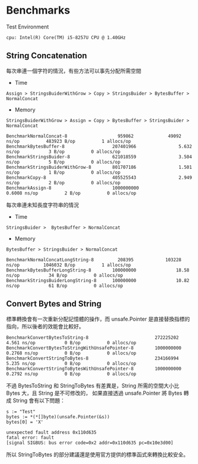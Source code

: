 # Benchmarks
Test Environment
```
cpu: Intel(R) Core(TM) i5-8257U CPU @ 1.40GHz
```

## String Concatenation
每次串連一個字符的情況，有些方法可以事先分配所需空間
* Time
```
Assign > StringsBuiderWithGrow > Copy > StringsBuider > BytesBuffer > NormalConcat
```
* Memory
```
StringsBuiderWithGrow > Assign = Copy > BytesBuffer > StringsBuider > NormalConcat
```

```
BenchmarkNormalConcat-8                   959862             49092 ns/op          483923 B/op          1 allocs/op
BenchmarkBytesBuffer-8                  207401966                5.632 ns/op           3 B/op          0 allocs/op
BenchmarkStringsBuider-8                621018559                3.504 ns/op           5 B/op          0 allocs/op
BenchmarkStringsBuiderWithGrow-8        801707186                1.501 ns/op           1 B/op          0 allocs/op
BenchmarkCopy-8                         405525543                2.949 ns/op           2 B/op          0 allocs/op
BenchmarkAssign-8                       1000000000               0.6008 ns/op          2 B/op          0 allocs/op
```

每次串連未知長度字符串的情況
* Time
```
StringsBuider >  BytesBuffer > NormalConcat
```
* Memory
```
BytesBuffer > StringsBuider > NormalConcat
```
```
BenchmarkNormalConcatLongString-8         208395            103228 ns/op         1046032 B/op          1 allocs/op
BenchmarkBytesBufferLongString-8        100000000               18.58 ns/op           34 B/op          0 allocs/op
BenchmarkStringsBuiderLongString-8      100000000               10.82 ns/op           61 B/op          0 allocs/op
```

## Convert Bytes and String
標準轉換會有一次重新分配記憶體的操作，而 unsafe.Pointer 是直接替換指標的指向，所以後者的效能會比較好。

```
BenchmarkConvertBytesToString-8                         272225202                4.561 ns/op           0 B/op          0 allocs/op
BenchmarkConvertBytesToStringWithUnsafePointer-8        1000000000               0.2768 ns/op          0 B/op          0 allocs/op
BenchmarkConvertStringToBytes-8                         234166994                5.235 ns/op           0 B/op          0 allocs/op
BenchmarkConvertStringToBytesWithUnsafePointer-8        1000000000               0.2792 ns/op          0 B/op          0 allocs/op
```
不過 BytesToString 和 StringToBytes 有差異是，String 所需的空間大小比 Bytes 大，且 String 是不可修改的，
如果直接透過 unsafe.Pointer 將 Bytes 轉成 String 會有以下問題：
```
s := "Test"
bytes := *(*[]byte)(unsafe.Pointer(&s))
bytes[0] = 'X'

unexpected fault address 0x110d635
fatal error: fault
[signal SIGBUS: bus error code=0x2 addr=0x110d635 pc=0x10e3d00]
```
所以 StringToBytes 的部分建議還是使用官方提供的標準函式來轉換比較安全。